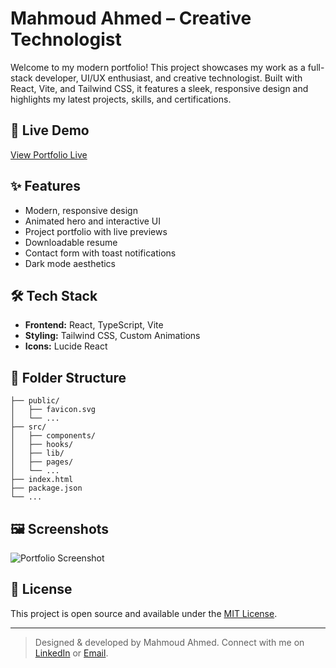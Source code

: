 # Mahmoud Ahmed – Creative Technologist

Welcome to my modern portfolio! This project showcases my work as a full-stack developer, UI/UX enthusiast, and creative technologist. Built with React, Vite, and Tailwind CSS, it features a sleek, responsive design and highlights my latest projects, skills, and certifications.

## 🚀 Live Demo

[View Portfolio Live](https://silver-wbsite.vercel.app/)

## ✨ Features
- Modern, responsive design
- Animated hero and interactive UI
- Project portfolio with live previews
- Downloadable resume
- Contact form with toast notifications
- Dark mode aesthetics

## 🛠️ Tech Stack
- **Frontend:** React, TypeScript, Vite
- **Styling:** Tailwind CSS, Custom Animations
- **Icons:** Lucide React

## 📁 Folder Structure
```
├── public/
│   ├── favicon.svg
│   └── ...
├── src/
│   ├── components/
│   ├── hooks/
│   ├── lib/
│   ├── pages/
│   └── ...
├── index.html
├── package.json
└── ...
```

## 🖼️ Screenshots
![Portfolio Screenshot](https://h.top4top.io/p_3467ut8ln1.png)

## 📄 License
This project is open source and available under the [MIT License](LICENSE).

---

> Designed & developed by Mahmoud Ahmed. Connect with me on [LinkedIn](https://www.linkedin.com/) or [Email](mailto:moheda438@gmail.com).
